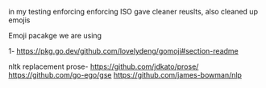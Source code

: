 in my testing enforcing enforcing ISO gave cleaner reuslts, also cleaned up emojis

Emoji pacakge we are using

1- https://pkg.go.dev/github.com/lovelydeng/gomoji#section-readme



nltk replacement
prose- https://github.com/jdkato/prose/
https://github.com/go-ego/gse
https://github.com/james-bowman/nlp


